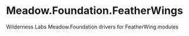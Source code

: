 # Meadow.Foundation.FeatherWings
Wilderness Labs Meadow.Foundation drivers for FeatherWing modules 
